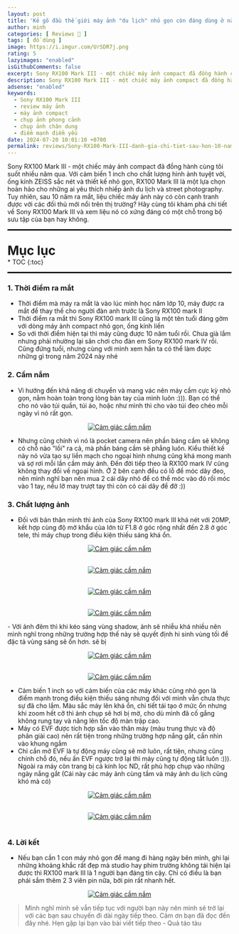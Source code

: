 ```yaml
---
layout: post
title: 'Kẻ gõ đầu thế giới máy ảnh "du lịch" nhỏ gọn còn đáng dùng ở năm 2024: Sony RX100 mark III'
author: minh
categories: [ Reviews 📝 ]
tags: [ đồ dùng ]
image: https://i.imgur.com/UrSDR7j.png
rating: 5
lazyimages: "enabled"
isGithubComments: false
excerpt: Sony RX100 Mark III - một chiếc máy ảnh compact đã đồng hành cùng tôi suốt nhiều năm qua. Với cảm biến 1 inch cho chất lượng hình ảnh tuyệt vời, ống kính ZEISS sắc nét và thiết kế nhỏ gọn, RX100 Mark III là một lựa chọn hoàn hảo cho những ai yêu thích nhiếp ảnh du lịch và street photography. Tuy nhiên, sau 10 năm ra mắt, liệu chiếc máy ảnh này có còn cạnh tranh được với các đối thủ mới nổi trên thị trường? Hãy cùng tôi khám phá chi tiết về Sony RX100 Mark III và xem liệu nó có xứng đáng có một chỗ trong bộ sưu tập của bạn hay không.
description: Sony RX100 Mark III - một chiếc máy ảnh compact đã đồng hành cùng tôi suốt nhiều năm qua. Với cảm biến 1 inch cho chất lượng hình ảnh tuyệt vời, ống kính ZEISS sắc nét và thiết kế nhỏ gọn, RX100 Mark III là một lựa chọn hoàn hảo cho những ai yêu thích nhiếp ảnh du lịch và street photography. Tuy nhiên, sau 10 năm ra mắt, liệu chiếc máy ảnh này có còn cạnh tranh được với các đối thủ mới nổi trên thị trường? Hãy cùng tôi khám phá chi tiết về Sony RX100 Mark III và xem liệu nó có xứng đáng có một chỗ trong bộ sưu tập của bạn hay không.
adsense: "enabled"
keywords:
  - Sony RX100 Mark III
  - review máy ảnh
  - máy ảnh compact
  - chụp ảnh phong cảnh
  - chụp ảnh chân dung
  - điểm mạnh điểm yếu
date: 2024-07-20 10:01:10 +0700
permalink: reviews/Sony-RX100-Mark-III-danh-gia-chi-tiet-sau-hon-10-nam-ra-mat
---
```


Sony RX100 Mark III - một chiếc máy ảnh compact đã đồng hành cùng tôi suốt nhiều năm qua. Với cảm biến 1 inch cho chất lượng hình ảnh tuyệt vời, ống kính ZEISS sắc nét và thiết kế nhỏ gọn, RX100 Mark III là một lựa chọn hoàn hảo cho những ai yêu thích nhiếp ảnh du lịch và street photography. Tuy nhiên, sau 10 năm ra mắt, liệu chiếc máy ảnh này có còn cạnh tranh được với các đối thủ mới nổi trên thị trường? Hãy cùng tôi khám phá chi tiết về Sony RX100 Mark III và xem liệu nó có xứng đáng có một chỗ trong bộ sưu tập của bạn hay không.

<hr style="border: 1px solid #000000;">
<p style="margin-bottom: 0px; font-weight: 700;font-size: 1.75rem;">Mục lục</p>
* TOC
{:toc}

<hr style="border: 1px solid #000000;">

### 1\. Thời điểm ra mắt

*   Thời điểm mà máy ra mắt là vào lúc mình học năm lớp 10, máy được ra mắt để thay thế cho người đàn anh trước là Sony RX100 mark II
*   Thời điểm ra mắt thì Sony RX100 mark III cũng là một tên tuổi đáng gờm với dòng máy ảnh compact nhỏ gọn, ống kính liền
*   So với thời điểm hiện tại thì máy cũng được 10 năm tuổi rồi. Chưa già lắm nhưng phải nhường lại sân  chơi cho đàn em Sony RX100 mark IV rồi. Cũng đứng tuổi, nhưng cùng với mình xem hắn ta có thể làm được những gì trong năm 2024 này nhé

### 2\. Cầm nắm

*   Vì hướng đến khả năng di chuyển và mang vác nên máy cầm cực kỳ nhỏ gọn, nằm hoàn toàn trong lòng bàn tay của mình luôn :))). Bạn có thể cho nó vào túi quần, túi áo, hoặc như mình thì cho vào túi đeo chéo mỗi ngày vì nó rất gọn.

<div class="content" style="text-align:center; ">
<a href="https://i.imgur.com/wU3VuEz"><img loading="lazy" src="https://i.imgur.com/wU3VuEz.jpeg" title="Cảm giác cầm nắm rx100 mark iii" alt="Cảm giác cầm nắm"></a></div>

*   Nhưng cũng chính vì nó là pocket camera nên phần báng cầm sẽ không có chỗ nào "lồi" ra cả, mà phần báng cầm sẽ phẳng luôn. Kiểu thiết kế này nó vừa tạo sự liền mạch cho ngoại hình nhưng cũng khá mong manh và sợ rơi mỗi lần cầm máy ảnh. Đến đời tiếp theo là RX100 mark IV cũng không thay đổi về ngoại hình. Ở 2 bên cạnh đều có lỗ để móc dây đeo, nên mình nghĩ bạn nên mua 2 cái dây nhỏ để có thể móc vào đó rồi móc vào 1 tay, nếu lỡ may trượt tay thì còn có cái dây để đỡ :))

### 3\. Chất lượng ảnh

- Đối với bản thân mình thì ảnh của Sony RX100 mark III khá nét với 20MP, kết hợp cùng độ mở khẩu của lớn
từ F1.8 ở góc rộng nhất đến 2.8 ở góc tele, thì máy chụp trong điều kiện thiếu sáng khá ổn.

<div class="content" style="text-align:center; ">
<a href="https://i.imgur.com/UZaOGtz"><img loading="lazy" src="https://i.imgur.com/UZaOGtz.jpeg" title="Cảm giác cầm nắm rx100 mark iii" alt="Cảm giác cầm nắm"></a><p></p><br><a href="https://i.imgur.com/i0ExDl2"><img loading="lazy" src="https://i.imgur.com/i0ExDl2.jpeg" title="Cảm giác cầm nắm rx100 mark iii" alt="Cảm giác cầm nắm"></a><p></p><br><a href="https://i.imgur.com/xprKps1"><img loading="lazy" src="https://i.imgur.com/xprKps1.jpeg" title="Cảm giác cầm nắm rx100 mark iii" alt="Cảm giác cầm nắm"></a><p></p><br><a href="https://i.imgur.com/HO3FITt"><img loading="lazy" src="https://i.imgur.com/HO3FITt.jpeg" title="Cảm giác cầm nắm rx100 mark iii" alt="Cảm giác cầm nắm"></a></div>

\- Với ảnh đêm thì khi kéo sáng vùng shadow, ảnh sẽ nhiễu khá nhiều nên mình nghĩ trong những trường hợp
thế này sẽ quyết định hi sinh vùng tối để đặc tả vùng sáng sẽ ổn hơn.
sẽ bị

<div class="content" style="text-align:center; ">
<a href="https://i.imgur.com/9Kpg4IU"><img loading="lazy" src="https://i.imgur.com/9Kpg4IU.jpeg" title="Cảm giác cầm nắm rx100 mark iii" alt="Cảm giác cầm nắm"></a><p></p><br><a href="https://i.imgur.com/VPyHP57"><img loading="lazy" src="https://i.imgur.com/VPyHP57.jpeg" title="Cảm giác cầm nắm rx100 mark iii" alt="Cảm giác cầm nắm"></a></div>

- Cảm biến 1 inch so với cảm biến của các máy khác cũng nhỏ gọn là điểm mạnh trong điều kiện thiếu sáng
nhưng đối với mình vẫn chưa thực sự đã cho lắm. Màu sắc máy lên khá ổn, chi tiết tái tạo ở mức ổn
nhưng khi zoom hết cỡ thì ảnh chụp sẽ hơi bị mờ, cho dù mình đã cố gắng không rung tay và nâng lên
tốc độ màn trập cao.
- Máy có EVF được tích hợp sẵn vào thân máy (màu trung thực và độ phân giải cao) nên rất tiện trong những trường hợp nắng gắt, cần nhìn vào khung ngắm
- Chỉ cần mở EVF là tự động máy cũng sẽ mở luôn, rất tiện, nhưng cũng chính chỗ đó, nếu ấn EVF ngược
trở lại thì máy cũng tự động tắt luôn :))). Ngoài ra máy còn trang bị cả kính lọc ND, rất phù hợp chụp
vào những ngày nắng gắt (Cái này các máy ảnh cùng tầm và máy ảnh du lịch cũng khó mà có)

<div class="content" style="text-align:center; ">
<a href="https://i.imgur.com/R0HWdyS"><img loading="lazy" src="https://i.imgur.com/R0HWdyS.jpeg" title="Cảm giác cầm nắm rx100 mark iii" alt="Cảm giác cầm nắm"></a><p></p><br><a href="https://i.imgur.com/GojSwen"><img loading="lazy" src="https://i.imgur.com/GojSwen.jpeg" title="Cảm giác cầm nắm rx100 mark iii" alt="Cảm giác cầm nắm"></a></div><br>

### 4\. Lời kết

- Nếu bạn cần 1 con máy nhỏ gọn để mang đi hàng ngày bên mình, ghi lại những khoảng khắc rất đẹp mà studio hay phim trường
không tái hiện lại được thì RX100 mark III là 1 người bạn đáng tin cậy. Chỉ có điều là bạn phải sắm thêm 2 3 viên pin
nữa, bởi pin rất nhanh hết.

<div class="content" style="text-align:center; ">
<a href="https://i.imgur.com/rYONhEc"><img loading="lazy" src="https://i.imgur.com/rYONhEc.jpeg" title="Cảm giác cầm nắm rx100 mark iii" alt="Cảm giác cầm nắm"></a></div>

> Mình nghĩ mình sẽ vẫn tiếp tục với người bạn này nên mình sẽ trở lại với các bạn sau chuyến đi dài ngày tiếp theo. Cảm ơn bạn đã đọc đến đây nhé. Hẹn gặp lại bạn vào bài viết tiếp theo - Quả táo tàu
